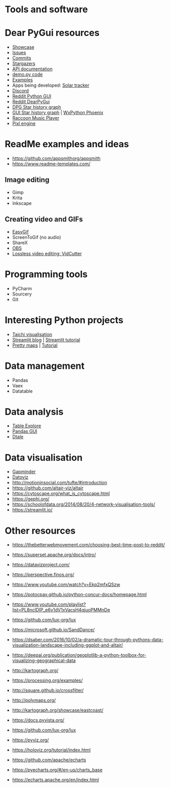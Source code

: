 # Tools and software

# Dear PyGui resources

- [Showcase](https://github.com/hoffstadt/DearPyGui/wiki/Dear-PyGui-Showcase)
- [Issues](https://github.com/hoffstadt/DearPyGui/issues)
- [Commits](https://github.com/hoffstadt/DearPyGui/commits/master)
- [Stargazers](https://github.com/hoffstadt/DearPyGui/stargazers)
- [API documentation](https://dearpygui.readthedocs.io/en/latest/index.html)
- [demo.py code](https://github.com/hoffstadt/DearPyGui/blob/master/DearPyGui/dearpygui/demo.py)
- [Examples](https://github.com/yet-another-alex/dearpygui-examples)
- Apps being developed: [Solar tracker](https://github.com/iOsnaaente/Supervisorio_TrackerSolar)
- [Discord](https://discord.gg/tyE7Gu4)
- [Reddit Python GUI](https://www.reddit.com/search/?q=python%20gui&sort=new)
- [Reddit DearPyGui](https://www.reddit.com/r/DearPyGui/new/)
- [DPG Star history graph](https://star-history.com/#hoffstadt/DearPyGui&Date)
- [GUI Star history graph](https://star-history.com/#hoffstadt/DearPyGui&pysimplegui/pysimplegui&kivy/kivy&Date) | [WxPython Phoenix](https://github.com/wxWidgets/Phoenix)
- [Raccoon Music Player](https://github.com/bandit-masked/raccoon)
- [Pixl engine](https://github.com/Atlamillias/dearpypixl)

# ReadMe examples and ideas
- https://github.com/appsmithorg/appsmith
- https://www.readme-templates.com/

## Image editing
- Gimp
- Krita
- Inkscape

##  Creating video and GIFs
- [EasyGif](https://ezgif.com/video-to-gif)
- ScreenToGif (no audio)
- ShareX
- [OBS](https://obsproject.com/)
- [Lossless video editing: VidCutter](https://github.com/ozmartian/vidcutter)

# Programming tools
- PyCharm
- Sourcery
- Git

# Interesting Python projects
- [Taichi visualisation](https://github.com/taichi-dev/taichi)
- [Streamlit blog](https://blog.streamlit.io/how-to-master-streamlit-for-data-science) | [Streamlit tutorial](https://www.youtube.com/watch?v=TzF-OUA1Tlo)
- [Pretty maps](https://github.com/marceloprates/prettymaps) | [Tutorial](https://www.youtube.com/watch?v=5za5I3kUuOI)


# Data management
- Pandas
- Vaex
- Datatable

# Data analysis
- [Table Explore](https://dmnfarrell.github.io/tablexplore/)
- [Pandas GUI](https://github.com/adamerose/pandasgui)
- [Dtale](https://github.com/man-group/dtale)

# Data visualisation
- [Gapminder](https://www.gapminder.org/tools-offline/)
- [Datoviz](https://datoviz.org/)
- http://motioninsocial.com/tufte/#introduction
- https://github.com/altair-viz/altair
- https://cytoscape.org/what_is_cytoscape.html
- https://gephi.org/
- https://schoolofdata.org/2014/08/20/4-network-visualisation-tools/
- https://streamlit.io/


# Other resources
- https://thebetterwebmovement.com/choosing-best-time-post-to-reddit/
- https://superset.apache.org/docs/intro/
- https://datavizproject.com/
- https://perspective.finos.org/
- https://www.youtube.com/watch?v=Ekp2mfxQSzw
- https://potocpav.github.io/python-concur-docs/homepage.html
- https://www.youtube.com/playlist?list=PL8ncIDIP_e6v1dV1xVacsH4qjuoPMMnDe
- https://github.com/lux-org/lux
- https://microsoft.github.io/SandDance/
- https://dsaber.com/2016/10/02/a-dramatic-tour-through-pythons-data-visualization-landscape-including-ggplot-and-altair/
- https://deepai.org/publication/geoplotlib-a-python-toolbox-for-visualizing-geographical-data
- http://kartograph.org/
- https://processing.org/examples/
- http://square.github.io/crossfilter/
- http://polymaps.org/
- http://kartograph.org/showcase/eastcoast/

- https://docs.pyvista.org/
- https://github.com/lux-org/lux
- https://pyviz.org/
- https://holoviz.org/tutorial/index.html
- https://github.com/apache/echarts
- https://pyecharts.org/#/en-us/charts_base
- https://echarts.apache.org/en/index.html

